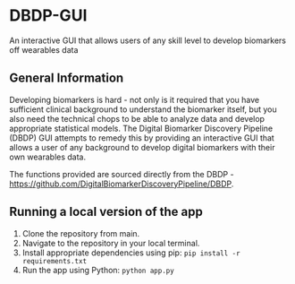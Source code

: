 # DBDP-GUI
An interactive GUI that allows users of any skill level to develop biomarkers off wearables data

## General Information
Developing biomarkers is hard - not only is it required that you have sufficient clinical background to understand the biomarker itself, but you also need the technical chops to be able to analyze data and develop appropriate statistical models. The Digital Biomarker Discovery Pipeline (DBDP) GUI attempts to remedy this by providing an interactive GUI that allows a user of any background to develop digital biomarkers with their own wearables data. 

The functions provided are sourced directly from the DBDP - https://github.com/DigitalBiomarkerDiscoveryPipeline/DBDP. 

## Running a local version of the app

1. Clone the repository from main. 
2. Navigate to the repository in your local terminal. 
3. Install appropriate dependencies using pip: ```pip install -r requirements.txt```
4. Run the app using Python: ```python app.py```
